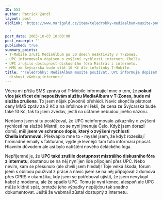 ```yaml
---
ID: 553
author: Patrick Zandl
layout: post
oldlink: 'https://www.marigold.cz/item/teledrobky-mediaalbum-musite-pouzivat-upc-informuje-dopisem-a-rusi-diskusi-z-internetu

  '
post_date: 2003-10-03 10:03:00
post_excerpt: ''
published: true
summary_points:
- T-Mobile zruší MediaAlbum po 30 dnech neaktivity v T-Zones.
- UPC informovalo dopisem o zvýšení rychlosti internetu Chella.
- UPC zrušilo dostupnost diskusního fóra Mistrál z internetu.
- MMS ze Švýcarska bude stát 10 Kč dle infolinky T-Mobile.
title: "'Teledrobky: MediaAlbum musíte používat, UPC informuje dopisem a ruší"
  diskusi z&nbsp;internetu'
---
```


<p>
Včera mi přišla SMS zpráva od T-Mobile informující mne o tom, že <STRONG>pokud více jak třicet dní nepoužívám službu MediaAlbum v T-Zones, bude mi služba zrušena</STRONG>. To jsem nějak původně přehlédl. Navíc skončila platnost ceny MMS zpráv za 2 Kč a na infolince mi řekli, že cena ze Švýcarska bude také 10 Kč, tak to jsem zvědav, jestli na účtárně nebudou jiného názoru. </p>

<p>
Nedávno jsem si tu postěžoval, že UPC neinformovalo zákazníky o zvýšení rychlosti na službě Mistrál, co se nyní jmenuje Čelo. Když jsem dorazil domů, <STRONG>měl jsem ve schránce dopis, který o zvýšení rychlosti Chella&#160;informoval.</STRONG> Překvapilo mne to - myslel jsem, že když rozesílají hromadně emaily s fakturami, vyjde je levnějši tam tuto informaci připsat. Hlavním důvodem ale asi bylo natištění nového čeláckého loga.</p>

<p>
Nepříjemné je, že <STRONG>UPC také zrušilo dostupnost mistrálího diskusního fóra z internetu</STRONG>, dostanou se na něj nyní jen lidé připojení přes UPC. Nebo nevím, kam se přesunulo (ale chvíli jsem hledal)!&#160;Toje velká škoda, fórum jsem s oblibou používal z práce a navíc jsem se na něj připojoval z domova přes GPRS v okamžiku, kdy jsem se potřeboval ujistit, že jsem nevykopl kabel z modemu, ale že spadlo UPC. Tomu je nyní konec, alespoň ale UPC může klidně spát, protože jeho výpadky nepůjdou tak snadno dokumentovat. Ještě že webmail zůstal dostupný z internetu. </p>